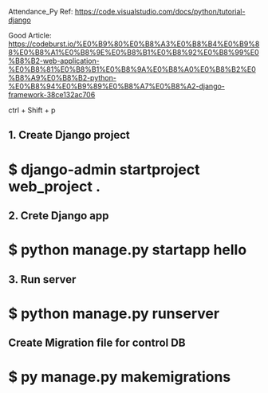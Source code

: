 ﻿Attendance_Py
Ref: https://code.visualstudio.com/docs/python/tutorial-django

Good Article:
https://codeburst.io/%E0%B9%80%E0%B8%A3%E0%B8%B4%E0%B9%88%E0%B8%A1%E0%B8%9E%E0%B8%B1%E0%B8%92%E0%B8%99%E0%B8%B2-web-application-%E0%B8%81%E0%B8%B1%E0%B8%9A%E0%B8%A0%E0%B8%B2%E0%B8%A9%E0%B8%B2-python-%E0%B8%94%E0%B9%89%E0%B8%A7%E0%B8%A2-django-framework-38ce132ac706

ctrl + Shift + p

## 1. Create Django project
# $ django-admin startproject web_project .
## 2. Crete Django app
# $ python manage.py startapp hello
## 3. Run server
# $ python manage.py runserver

## Create Migration file for control DB
# $ py manage.py makemigrations